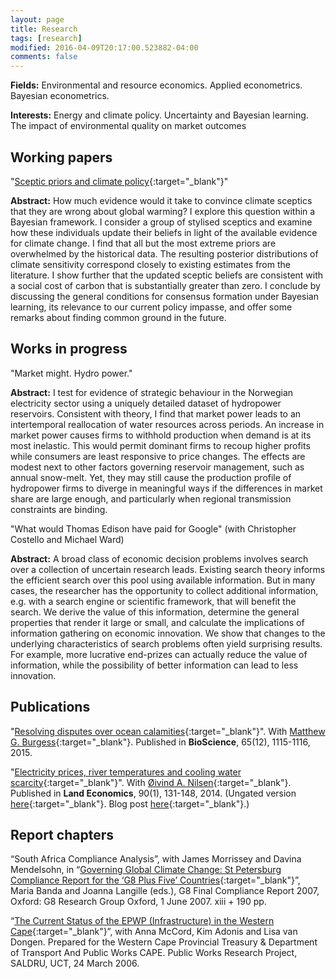 ```yaml
---
layout: page
title: Research
tags: [research]
modified: 2016-04-09T20:17:00.523882-04:00
comments: false
---
```


**Fields:** Environmental and resource economics. Applied econometrics. Bayesian econometrics.

**Interests:** Energy and climate policy. Uncertainty and Bayesian learning. The impact of environmental quality on market outcomes

## Working papers

"[Sceptic priors and climate policy](https://drive.google.com/file/d/0B6AgOxtQA9dTcjRmZkNjMVhuVFU/view?usp=sharing){:target="_blank"}"

**Abstract:** How much evidence would it take to convince climate sceptics that they are wrong about global warming? I explore this question within a Bayesian framework. I consider a group of stylised sceptics and examine how these individuals update their beliefs in light of the available evidence for climate change. I find that all but the most extreme priors are overwhelmed by the historical data. The resulting posterior distributions of climate sensitivity correspond closely to existing estimates from the literature. I show further that the updated sceptic beliefs are consistent with a social cost of carbon that is substantially greater than zero. I conclude by discussing the general conditions for consensus formation under Bayesian learning, its relevance to our current policy impasse, and offer some remarks about finding common ground in the future.

## Works in progress

"Market might. Hydro power."

**Abstract:** I test for evidence of strategic behaviour in the Norwegian electricity sector using a uniquely detailed dataset of hydropower reservoirs. Consistent with theory, I find that market power leads to an intertemporal reallocation of water resources across periods. An increase in market power causes firms to withhold production when demand is at its most inelastic. This would permit dominant firms to recoup higher profits while consumers are least responsive to price changes. The effects are modest next to other factors governing reservoir management, such as annual snow-melt. Yet, they may still cause the production profile of hydropower firms to diverge in meaningful ways if the differences in market share are large enough, and particularly when regional transmission constraints are binding.

"What would Thomas Edison have paid for Google" (with Christopher Costello and Michael Ward)

**Abstract:** A broad class of economic decision problems involves search over a collection of uncertain research leads. Existing search theory informs the efficient search over this pool using available information. But in many cases, the researcher has the opportunity to collect additional information, e.g. with a search engine or scientific framework, that will benefit the search. We derive the value of this information, determine the general properties that render it large or small, and calculate the implications of information gathering on economic innovation. We show that changes to the underlying characteristics of search problems often yield surprising results. For example, more lucrative end-prizes can actually reduce the value of information, while the possibility of better information can lead to less innovation.

## Publications

"[Resolving disputes over ocean calamities](http://bioscience.oxfordjournals.org/content/65/12/1115){:target="_blank"}". With [Matthew G. Burgess](http://www.mattgburgess.ca/){:target="_blank"}. Published in **BioScience**, 65(12), 1115-1116, 2015.

"[Electricity prices, river temperatures and cooling water scarcity](http://le.uwpress.org/content/90/1/131.abstract){:target="_blank"}". With [Øivind A. Nilsen](http://www.nhh.no/en/research-faculty/department-of-economics/sam/cv/nilsen--%C3%B8ivind-anti.aspx){:target="_blank"}. Published in **Land Economics**, 90(1), 131-148, 2014. (Ungated version [here](https://drive.google.com/file/d/0B6AgOxtQA9dTM09ZbU5WRFVfQUk/view?usp=sharing){:target="_blank"}. Blog post [here](http://blogg.nhh.no/reconhub/?p=753){:target="_blank"}.)


## Report chapters

“South Africa Compliance Analysis”, with James Morrissey and Davina Mendelsohn, in “[Governing Global Climate Change: St Petersburg Compliance Report for the ‘G8 Plus Five’ Countries](http://www.g8.utoronto.ca/oxford/2006compliance-ox.pdf){:target="_blank"}”, Maria Banda and Joanna Langille (eds.), G8 Final Compliance Report 2007, Oxford: G8 Research Group Oxford, 1 June 2007. xiii + 190 pp.

“[The Current Status of the EPWP (Infrastructure) in the Western Cape](http://www.saldru.uct.ac.za/documentation/reports-and-studies-1/147-the-current-status-of-the-epwp-infrastructure-in-the-western-cape-1){:target="_blank"}”, with Anna McCord, Kim Adonis and Lisa van Dongen. Prepared for the Western Cape Provincial Treasury & Department of Transport And Public Works CAPE. Public Works Research Project, SALDRU, UCT, 24 March 2006.
